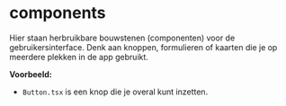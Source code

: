 # components

Hier staan herbruikbare bouwstenen (componenten) voor de gebruikersinterface. Denk aan knoppen, formulieren of kaarten die je op meerdere plekken in de app gebruikt.

**Voorbeeld:**

- `Button.tsx` is een knop die je overal kunt inzetten.
